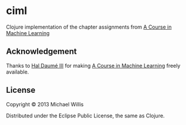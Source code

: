 # ciml

Clojure implementation of the chapter assignments from [A Course in Machine Learning](http://ciml.info/)

## Acknowledgement

Thanks to [Hal Daumé III](http://www.umiacs.umd.edu/~hal/) for making [A Course in Machine Learning](http://ciml.info/) freely available.

## License

Copyright © 2013 Michael Willis

Distributed under the Eclipse Public License, the same as Clojure.
